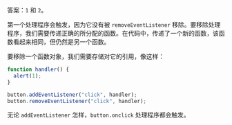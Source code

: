 答案：`1` 和 `2`。

第一个处理程序会触发，因为它没有被 `removeEventListener` 移除。要移除处理程序，我们需要传递正确的所分配的函数。在代码中，传递了一个新的函数，该函数看起来相同，但仍然是另一个函数。

要移除一个函数对象，我们需要存储对它的引用，像这样：

```js
function handler() {
  alert(1);
}

button.addEventListener("click", handler);
button.removeEventListener("click", handler);
```

无论 `addEventListener` 怎样，`button.onclick` 处理程序都会触发。
